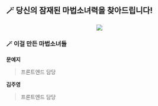 ## 🪄 당신의 잠재된 마법소녀력을 찾아드립니다!
<p align="center">
  <img src="https://github.com/mabeopsonyeo/.github/assets/37898263/b5be9dac-d196-49e1-8fcf-1b2c9dcf6d51">
</p>


### 🪄 이걸 만든 마법소녀들
**문예지** 
> 프론트엔드 담당

**김주영**
> 프론트엔드 담당
